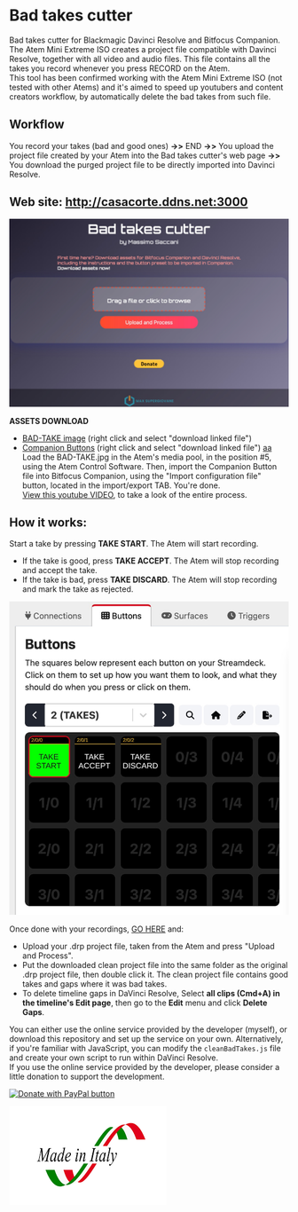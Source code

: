 # Bad takes cutter
Bad takes cutter for Blackmagic Davinci Resolve and Bitfocus Companion.  
The Atem Mini Extreme ISO creates a project file compatible with Davinci Resolve, together with all video and audio files. This file contains all the takes you record whenever you press RECORD on the Atem.  
This tool has been confirmed working with the Atem Mini Extreme ISO (not tested with other Atems) and it's aimed to speed up youtubers and content creators workflow, by automatically delete the bad takes from such file.  

## Workflow

You record your takes (bad and good ones) **->>** END **->>** You upload the project file created by your Atem into the Bad takes cutter's web page **->>** You download the purged project file to be directly imported into Davinci Resolve.

## Web site: http://casacorte.ddns.net:3000

![alt text](public/2.jpg)

**ASSETS DOWNLOAD**

- <a id="raw-url" href="https://raw.githubusercontent.com/Supergiovane/davinci-resolve-bad-takes-cutter/master/public/BAD-TAKE.png">BAD-TAKE image</a> (right click and select "download linked file")
- <a id="raw-url" href="https://raw.githubusercontent.com/Supergiovane/davinci-resolve-bad-takes-cutter/master/public/buttons.companionconfig">Companion Buttons</a> (right click and select "download linked file")
 [aa](https://raw.githubusercontent.com/Supergiovane/davinci-resolve-bad-takes-cutter/master/public/buttons.companionconfig)
Load the BAD-TAKE.jpg in the Atem's media pool, in the position #5, using the Atem Control Software. Then, import the Companion Button file into Bitfocus Companion, using the "Import configuration file" button, located in the import/export TAB. You're done.  
[View this youtube VIDEO](https://pages.github.com/), to take a look of the entire process.

## **How it works**:  

Start a take by pressing **TAKE START**. The Atem will start recording.

- If the take is good, press **TAKE ACCEPT**. The Atem will stop recording and accept the take.
- If the take is bad, press **TAKE DISCARD**. The Atem will stop recording and mark the take as rejected.

![alt text](public/1.jpg)

Once done with your recordings, [GO HERE](http://casacorte.ddns.net:3000) and:

- Upload your .drp project file, taken from the Atem and press "Upload and Process".
- Put the downloaded clean project file into the same folder as the original .drp project file, then double click it. The clean project file contains good takes and gaps where it was bad takes.
- To delete timeline gaps in DaVinci Resolve, Select **all clips (Cmd+A) in the timeline's Edit page**, then go to the **Edit** menu and click **Delete Gaps**.  
  
You can either use the online service provided by the developer (myself), or download this repository and set up the service on your own. Alternatively, if you're familiar with JavaScript, you can modify the <code>cleanBadTakes.js</code> file and create your own script to run within DaVinci Resolve.  
If you use the online service provided by the developer, please consider a little donation to support the development. 
<div class="paypal-button">
    <a href="https://www.paypal.com/donate/?hosted_button_id=S8SKPUBSPK758" target="_blank">
    <img src="https://www.paypalobjects.com/en_US/i/btn/btn_donate_LG.gif" alt="Donate with PayPal button" />
    </a>
</div>



![Made in Italy](public/madeinitaly.png)

